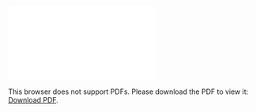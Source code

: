 <object data="poster.pdf" type="application/pdf" width="700px" height="700px">
    <embed src="poster.pdf">
        <p>This browser does not support PDFs. Please download the PDF to view it: <a href="poster.pdf">Download PDF</a>.</p>
    </embed>
</object>
